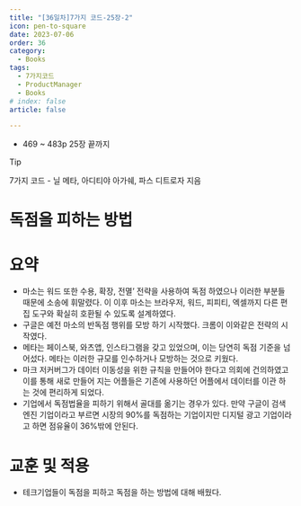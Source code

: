```yaml
---
title: "[36일차]7가지 코드-25장-2"
icon: pen-to-square
date: 2023-07-06
order: 36
category:
  - Books
tags:
  - 7가지코드
  - ProductManager
  - Books
# index: false
article: false

---
```


- 469 ~ 483p 25장 끝까지

<!-- more -->

>[!tip]
>7가지 코드 - 닐 메타, 아디티야 아가쉐, 파스 디트로자 지음


# 독점을 피하는 방법

# 요약

- 마소는 워드 또한 수용, 확장, 전멸’ 전략을 사용하여 독점 하였으나 이러한 부분들 때문에 소송에 휘말렸다. 이 이후 마소는 브라우저, 워드, 피피티, 엑셀까지 다른 편집 도구와 확실히 호환될 수 있도록 설계하였다.
- 구글은 예전 마소의 반독점 행위를 모방 하기 시작했다. 크롬이 이와같은 전략의 시작였다.
- 메타는 페이스북, 와츠앱, 인스타그램을 갖고 있었으며, 이는 당연히 독점 기준을 넘어섰다. 메타는 이러한 규모를 인수하거나 모방하는 것으로 키웠다.
- 마크 저커버그가 데이터 이동성을 위한 규칙을 만들어야 한다고 의회에 건의하였고 이를 통해 새로 만들어 지는 어플들은 기존에 사용하던 어플에서 데이터를 이관 하는 것에 편리하게 되었다.
- 기업에서 독점법율을 피하기 위해서 골대를 옮기는 경우가 있다. 만약 구글이 검색엔진 기업이라고 부르면 시장의 90%를 독점하는 기업이지만 디지털 광고 기업이라고 하면 점유율이 36%밖에 안된다.

# 교훈 및 적용

- 테크기업들이 독점을 피하고 독점을 하는 방법에 대해 배웠다.